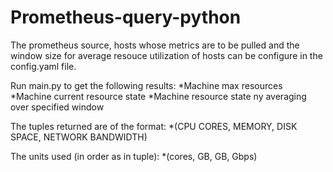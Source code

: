 # Prometheus-query-python

The prometheus source, hosts whose metrics are to be pulled and the window size for average resouce utilization of hosts can be configure in the config.yaml file.

Run main.py to get the following results:
   *Machine max resources
   *Machine current resource state
   *Machine resource state ny averaging over specified window

The tuples returned are of the format:
    *(CPU CORES, MEMORY, DISK SPACE, NETWORK BANDWIDTH)

The units used (in order as in tuple):
    *(cores, GB, GB, Gbps)
